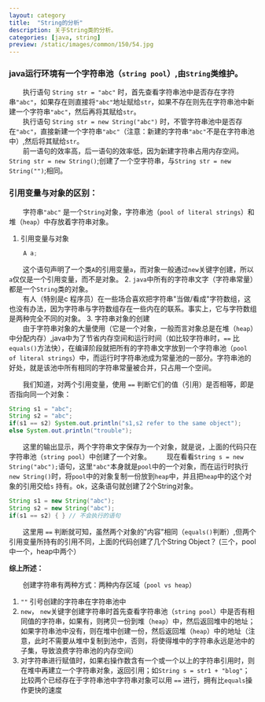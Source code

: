 ```yaml
---
layout: category
title:  "String的分析"
description: 关于String类的分析。
categories: [java, string]
preview: /static/images/common/150/54.jpg
---
```



### java运行环境有一个字符串池（`string pool`）,由`String`类维护。

　　执行语句 `String str = "abc"` 时，首先查看字符串池中是否存在字符串`"abc"`，如果存在则直接将`"abc"`地址赋给`str`，如果不存在则先在字符串池中新建一个字符串`"abc"`，然后再将其赋给`str`。  
　　执行语句 `String str = new String("abc")` 时，不管字符串池中是否存在`"abc"`，直接新建一个字符串`"abc"`（注意：新建的字符串`"abc"`不是在字符串池中）,然后将其赋给`str`。  
　　前一语句的效率高，后一语句的效率低，因为新建字符串占用内存空间。`String str = new String()`;创建了一个空字符串，与`String str = new String("")`;相同。

### 引用变量与对象的区别：
　　字符串`"abc"` 是一个`String`对象，字符串池（`pool of literal strings`）和堆（`heap`）中存放着字符串对象。
1. 引用变量与对象
````java
    A a;
````
　　这个语句声明了一个类`A`的引用变量`a`，而对象一般通过`new`关键字创建，所以`a`仅仅是一个引用变量，而不是对象。
2. `java`中所有的字符串文字（字符串常量）都是一个`String`类的对象。  
　　有人（特别是c 程序员）在一些场合喜欢把字符串"当做/看成"字符数组，这也没有办法，因为字符串与字符数组存在一些内在的联系。事实上，它与字符数组是两种完全不同的对象。
3. 字符串对象的创建  
　　由于字符串对象的大量使用（它是一个对象，一般而言对象总是在堆（`heap`）中分配内存）,java中为了节省内存空间和运行时间（如比较字符串时，`==` 比 `equals()`方法快），在编译阶段就把所有的字符串文字放到一个字符串池（`pool of literal strings`）中，而运行时字符串池成为常量池的一部分。字符串池的好处，就是该池中所有相同的字符串常量被合并，只占用一个空间。

　　我们知道，对两个引用变量，使用 `==` 判断它们的值（引用）是否相等，即是否指向同一个对象：
````java
String s1 = "abc";
String s2 = "abc";
if(s1 == s2) System.out.println("s1,s2 refer to the same object");
else System.out.println("trouble");
````
　　这里的输出显示，两个字符串文字保存为一个对象，就是说，上面的代码只在字符串池（`string pool`）中创建了一个对象。
　　现在看看`String s = new String("abc");`语句，这里`"abc"`本身就是`pool`中的一个对象，而在运行时执行`new String()`时，将`pool`中的对象复制一份放到`heap`中，并且把`heap`中的这个对象的引用交给`s` 持有。ok，这条语句就创建了2个String对象。
````java
String s1 = new String("abc");
String s2 = new String("abc");
if(s1 == s2) { } // 不会执行的语句
````
　　这里用 `==` 判断就可知，虽然两个对象的"内容"相同（`equals()`判断）,但两个引用变量所持有的引用不同，上面的代码创建了几个String Object？ (三个，pool中一个，heap中两个）

**综上所述：**

　　创建字符串有两种方式：两种内存区域（`pool vs heap`）
1. `""` 引号创建的字符串在字符串池中
2. `new`， `new`关键字创建字符串时首先查看字符串池（`string pool`）中是否有相同值的字符串，如果有，则拷贝一份到堆（`heap`）中，然后返回堆中的地址；如果字符串池中没有，则在堆中创建一份，然后返回堆（`heap`）中的地址（注意，此时不需要从堆中复制到池中，否则，将使得堆中的字符串永远是池中的子集，导致浪费字符串池的内存空间）
3. 对字符串进行赋值时，如果右操作数含有一个或一个以上的字符串引用时，则在堆中再建立一个字符串对象，返回引用；如`String s = str1 + "blog"`；
比较两个已经存在于字符串池中字符串对象可以用 `==` 进行，拥有比`equals`操作更快的速度
